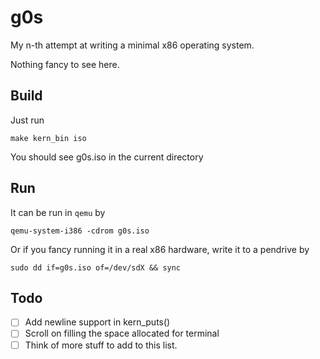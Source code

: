 g0s
===

My n-th attempt at writing a minimal x86 operating system.

Nothing fancy to see here.

Build
-----

Just run 

    make kern_bin iso

You should see g0s.iso in the current directory

Run
---

It can be run in `qemu` by

    qemu-system-i386 -cdrom g0s.iso

Or if you fancy running it in a real x86 hardware, write it to a pendrive by

    sudo dd if=g0s.iso of=/dev/sdX && sync

Todo
----

 - [ ] Add newline support in kern_puts()
 - [ ] Scroll on filling the space allocated for terminal
 - [ ] Think of more stuff to add to this list. 
